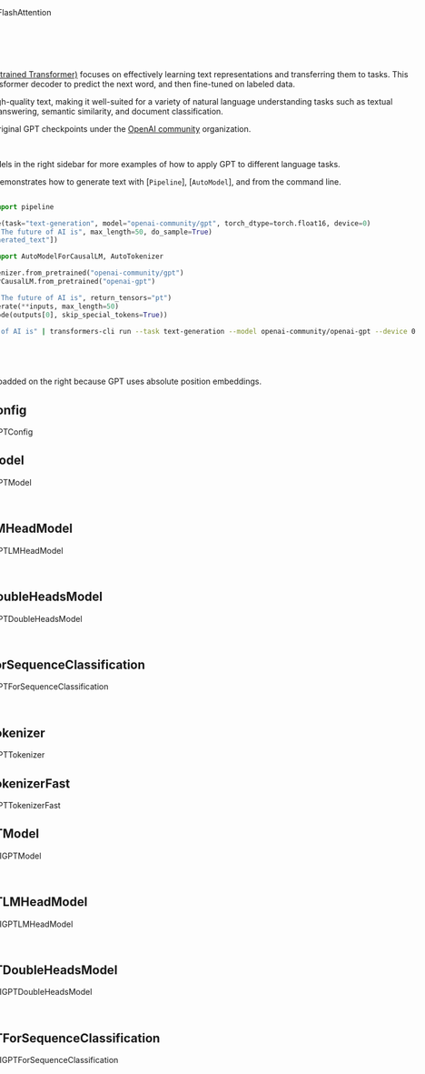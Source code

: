 <!--Copyright 2020 The HuggingFace Team. All rights reserved.

Licensed under the Apache License, Version 2.0 (the "License"); you may not use this file except in compliance with
the License. You may obtain a copy of the License at

http://www.apache.org/licenses/LICENSE-2.0

Unless required by applicable law or agreed to in writing, software distributed under the License is distributed on
an "AS IS" BASIS, WITHOUT WARRANTIES OR CONDITIONS OF ANY KIND, either express or implied. See the License for the
specific language governing permissions and limitations under the License.

⚠️ Note that this file is in Markdown but contain specific syntax for our doc-builder (similar to MDX) that may not be
rendered properly in your Markdown viewer.

-->


<div style="float: right;">
   <div class="flex flex-wrap space-x-1">
<img alt="PyTorch" src="https://img.shields.io/badge/PyTorch-DE3412?style=flat&logo=pytorch&logoColor=white">
<img alt="Flax" src="https://img.shields.io/badge/Flax-29a79b.svg?style=flat&logo=data:image/png;base64,...">
<img alt="FlashAttention" src="https://img.shields.io/badge/%E2%9A%A1%EF%B8%8E%20FlashAttention-eae0c8?style=flat">
</div>


# GPT

[GPT (Generative Pre-trained Transformer)](https://cdn.openai.com/research-covers/language-unsupervised/language_understanding_paper.pdf) focuses on effectively learning text representations and transferring them to tasks. This model trains the Transformer decoder to predict the next word, and then fine-tuned on labeled data.

GPT can generate high-quality text, making it well-suited for a variety of natural language understanding tasks such as textual entailment, question answering, semantic similarity, and document classification.

You can find all the original GPT checkpoints under the [OpenAI community](https://huggingface.co/openai-community/openai-gpt) organization.

> [!TIP]
> Click on the GPT models in the right sidebar for more examples of how to apply GPT to different language tasks.

The example below demonstrates how to generate text with [`Pipeline`], [`AutoModel`], and from the command line.



<hfoptions id="usage">
<hfoption id="Pipeline">


```python
import torch
from transformers import pipeline

generator = pipeline(task="text-generation", model="openai-community/gpt", torch_dtype=torch.float16, device=0)
output = generator("The future of AI is", max_length=50, do_sample=True)
print(output[0]["generated_text"])
```

</hfoption>
<hfoption id="AutoModel">

```python
from transformers import AutoModelForCausalLM, AutoTokenizer

tokenizer = AutoTokenizer.from_pretrained("openai-community/gpt")
model = AutoModelForCausalLM.from_pretrained("openai-gpt")

inputs = tokenizer("The future of AI is", return_tensors="pt")
outputs = model.generate(**inputs, max_length=50)
print(tokenizer.decode(outputs[0], skip_special_tokens=True))
```

<hfoption id="transformers-cli">

```bash
echo -e "The future of AI is" | transformers-cli run --task text-generation --model openai-community/openai-gpt --device 0

```
</hfoption>
</hfoptions>

## Notes

- Inputs should be padded on the right because GPT uses absolute position embeddings.

## OpenAIGPTConfig

[[autodoc]] OpenAIGPTConfig

## OpenAIGPTModel

[[autodoc]] OpenAIGPTModel
- forward

## OpenAIGPTLMHeadModel

[[autodoc]] OpenAIGPTLMHeadModel
- forward

## OpenAIGPTDoubleHeadsModel

[[autodoc]] OpenAIGPTDoubleHeadsModel
- forward

## OpenAIGPTForSequenceClassification

[[autodoc]] OpenAIGPTForSequenceClassification
- forward

## OpenAIGPTTokenizer

[[autodoc]] OpenAIGPTTokenizer

## OpenAIGPTTokenizerFast

[[autodoc]] OpenAIGPTTokenizerFast

## TFOpenAIGPTModel

[[autodoc]] TFOpenAIGPTModel
- call

## TFOpenAIGPTLMHeadModel

[[autodoc]] TFOpenAIGPTLMHeadModel
- call

## TFOpenAIGPTDoubleHeadsModel

[[autodoc]] TFOpenAIGPTDoubleHeadsModel
- call

## TFOpenAIGPTForSequenceClassification

[[autodoc]] TFOpenAIGPTForSequenceClassification
- call
